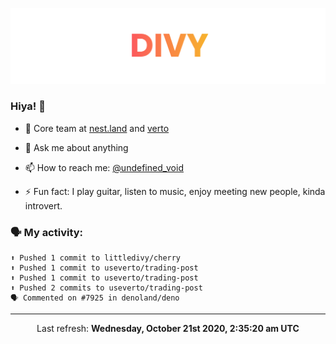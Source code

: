 
![](https://github.com/divy-work/divy-work/raw/master/assets/divy.png)

### Hiya! 👋

- 🔭 Core team at [nest.land](https://github.com/nestdotland/nest.land) and [verto](https://github.com/useverto/verto)

- 💬 Ask me about anything

- 📫 How to reach me: [@undefined_void](https://instagram.com/divy.exe)

- ⚡ Fun fact: I play guitar, listen to music, enjoy meeting new people, kinda introvert.

### 🗣 My activity:

```
⬆️ Pushed 1 commit to littledivy/cherry
⬆️ Pushed 1 commit to useverto/trading-post
⬆️ Pushed 1 commit to useverto/trading-post
⬆️ Pushed 2 commits to useverto/trading-post
🗣 Commented on #7925 in denoland/deno
```

------------
<p align="center">Last refresh: <b>Wednesday, October 21st 2020, 2:35:20 am UTC</b></p>
